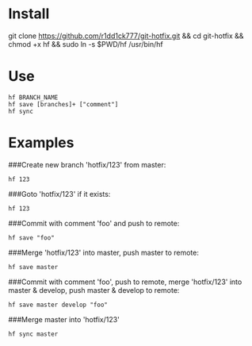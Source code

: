 # Install

git clone https://github.com/r1dd1ck777/git-hotfix.git && cd git-hotfix && chmod +x hf && sudo ln -s $PWD/hf /usr/bin/hf

# Use

```
hf BRANCH_NAME
hf save [branches]+ ["comment"]
hf sync
```

# Examples

###Create new branch 'hotfix/123' from master:

```
hf 123
```

###Goto 'hotfix/123' if it exists:

```
hf 123
```

###Commit with comment 'foo' and push to remote:

```
hf save "foo"
```

###Merge 'hotfix/123' into master, push master to remote:

```
hf save master
```

###Commit with comment 'foo', push to remote, merge 'hotfix/123' into master & develop, push master & develop to remote:

```
hf save master develop "foo"
```

###Merge master into 'hotfix/123'

```
hf sync master
```

